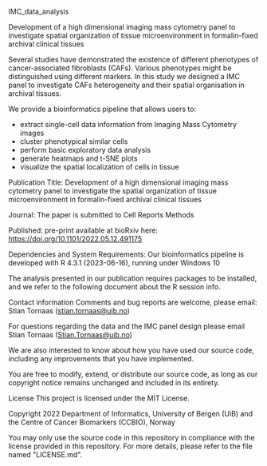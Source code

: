 IMC_data_analysis

Development of a high dimensional imaging mass cytometry panel to investigate spatial organization of tissue microenvironment in formalin-fixed archival clinical tissues

Several studies have demonstrated the existence of different phenotypes of cancer-associated fibroblasts (CAFs). Various phenotypes might be distinguished using different markers. In this study we designed a IMC panel to investigate CAFs heterogeneity and their spatial organisation in archival tissues.

We provide a bioinformatics pipeline that allows users to:

- extract single-cell data information from Imaging Mass Cytometry images
- cluster phenotypical similar cells
- perform basic exploratory data analysis
- generate heatmaps and t-SNE plots
- visualize the spatial localization of cells in tissue

Publication
Title: Development of a high dimensional imaging mass cytometry panel to investigate the spatial organization of tissue microenvironment in formalin-fixed archival clinical tissues

Journal: The paper is submitted to Cell Reports Methods

Published: pre-print available at bioRxiv here: https://doi.org/10.1101/2022.05.12.491175

Dependencies and System Requirements:
Our bioinformatics pipeline is developed with R 4.3.1 (2023-06-16), running under Windows 10

The analysis presented in our publication requires packages to be installed, and we refer to the following document about the R session info.

Contact information
Comments and bug reports are welcome, please email: Stian Tornaas (stian.tornaas@uib.no)

For questions regarding the data and the IMC panel design please email Stian Tornaas (Stian.Tornaas@uib.no)

We are also interested to know about how you have used our source code, including any improvements that you have implemented.

You are free to modify, extend, or distribute our source code, as long as our copyright notice remains unchanged and included in its entirety.

License
This project is licensed under the MIT License.

Copyright 2022 Department of Informatics, University of Bergen (UiB) and the Centre of Cancer Biomarkers (CCBIO), Norway

You may only use the source code in this repository in compliance with the license provided in this repository. For more details, please refer to the file named "LICENSE.md".
